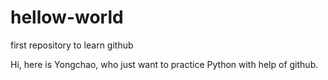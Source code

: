 # hellow-world
first repository to learn github

Hi, here is Yongchao, who just want to practice Python with help of github.
